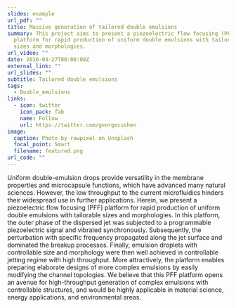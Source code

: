 ```yaml
---
slides: example
url_pdf: ""
title: Massive generation of tailored double emulsions
summary: This project aims to present a piezoelectric flow focusing (PFF)
  platform for rapid production of uniform double emulsions with tailorable
  sizes and morphologies.
url_video: ""
date: 2016-04-27T00:00:00Z
external_link: ""
url_slides: ""
subtitle: Tailored double emulsions
tags:
  - Double_emulsions
links:
  - icon: twitter
    icon_pack: fab
    name: Follow
    url: https://twitter.com/georgecushen
image:
  caption: Photo by rawpixel on Unsplash
  focal_point: Smart
  filename: featured.png
url_code: ""
---
```

Uniform double-emulsion drops provide versatility in the membrane properties and microcapsule functions, which have advanced many natural sciences. However, the low throughput to the current microfluidics hinders their widespread use in further applications. Herein, we present a piezoelectric flow focusing (PFF) platform for rapid production of uniform double emulsions with tailorable sizes and morphologies. In this platform, the outer phase of the dispersed jet was subjected to a programmable piezoelectric signal and vibrated synchronously. Subsequently, the perturbation with specific frequency propagated along the jet surface and dominated the breakup processes. Finally, emulsion droplets with controllable size and morphology were then well achieved in controllable jetting regime with high throughput. More attractively, the platform enables preparing elaborate designs of more complex emulsions by easily modifying the channel topologies. We believe that this PFF platform opens an avenue for high-throughput generation of complex emulsions with controllable structures, and would be highly applicable in material science, energy applications, and environmental areas.